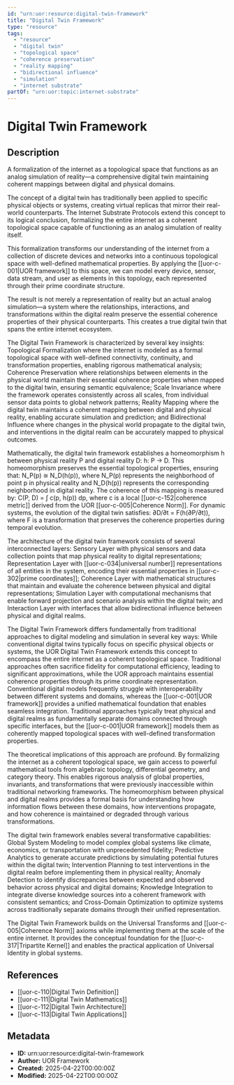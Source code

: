 ```yaml
---
id: "urn:uor:resource:digital-twin-framework"
title: "Digital Twin Framework"
type: "resource"
tags:
  - "resource"
  - "digital twin"
  - "topological space"
  - "coherence preservation"
  - "reality mapping"
  - "bidirectional influence"
  - "simulation"
  - "internet substrate"
partOf: "urn:uor:topic:internet-substrate"
---
```


# Digital Twin Framework

## Description

A formalization of the internet as a topological space that functions as an analog simulation of reality—a comprehensive digital twin maintaining coherent mappings between digital and physical domains.

The concept of a digital twin has traditionally been applied to specific physical objects or systems, creating virtual replicas that mirror their real-world counterparts. The Internet Substrate Protocols extend this concept to its logical conclusion, formalizing the entire internet as a coherent topological space capable of functioning as an analog simulation of reality itself.

This formalization transforms our understanding of the internet from a collection of discrete devices and networks into a continuous topological space with well-defined mathematical properties. By applying the [[uor-c-001|UOR framework]] to this space, we can model every device, sensor, data stream, and user as elements in this topology, each represented through their prime coordinate structure.

The result is not merely a representation of reality but an actual analog simulation—a system where the relationships, interactions, and transformations within the digital realm preserve the essential coherence properties of their physical counterparts. This creates a true digital twin that spans the entire internet ecosystem.

The Digital Twin Framework is characterized by several key insights: Topological Formalization where the internet is modeled as a formal topological space with well-defined connectivity, continuity, and transformation properties, enabling rigorous mathematical analysis; Coherence Preservation where relationships between elements in the physical world maintain their essential coherence properties when mapped to the digital twin, ensuring semantic equivalence; Scale Invariance where the framework operates consistently across all scales, from individual sensor data points to global network patterns; Reality Mapping where the digital twin maintains a coherent mapping between digital and physical reality, enabling accurate simulation and prediction; and Bidirectional Influence where changes in the physical world propagate to the digital twin, and interventions in the digital realm can be accurately mapped to physical outcomes.

Mathematically, the digital twin framework establishes a homeomorphism h between physical reality P and digital reality D: h: P → D. This homeomorphism preserves the essential topological properties, ensuring that: N_P(p) ≅ N_D(h(p)), where N_P(p) represents the neighborhood of point p in physical reality and N_D(h(p)) represents the corresponding neighborhood in digital reality. The coherence of this mapping is measured by: C(P, D) = ∫ c(p, h(p)) dp, where c is a local [[uor-c-152|coherence metric]] derived from the UOR [[uor-c-005|Coherence Norm]]. For dynamic systems, the evolution of the digital twin satisfies: ∂D/∂t = F(h(∂P/∂t)), where F is a transformation that preserves the coherence properties during temporal evolution.

The architecture of the digital twin framework consists of several interconnected layers: Sensory Layer with physical sensors and data collection points that map physical reality to digital representations; Representation Layer with [[uor-c-034|universal number]] representations of all entities in the system, encoding their essential properties in [[uor-c-302|prime coordinates]]; Coherence Layer with mathematical structures that maintain and evaluate the coherence between physical and digital representations; Simulation Layer with computational mechanisms that enable forward projection and scenario analysis within the digital twin; and Interaction Layer with interfaces that allow bidirectional influence between physical and digital realms.

The Digital Twin Framework differs fundamentally from traditional approaches to digital modeling and simulation in several key ways: While conventional digital twins typically focus on specific physical objects or systems, the UOR Digital Twin Framework extends this concept to encompass the entire internet as a coherent topological space. Traditional approaches often sacrifice fidelity for computational efficiency, leading to significant approximations, while the UOR approach maintains essential coherence properties through its prime coordinate representation. Conventional digital models frequently struggle with interoperability between different systems and domains, whereas the [[uor-c-001|UOR framework]] provides a unified mathematical foundation that enables seamless integration. Traditional approaches typically treat physical and digital realms as fundamentally separate domains connected through specific interfaces, but the [[uor-c-001|UOR framework]] models them as coherently mapped topological spaces with well-defined transformation properties.

The theoretical implications of this approach are profound. By formalizing the internet as a coherent topological space, we gain access to powerful mathematical tools from algebraic topology, differential geometry, and category theory. This enables rigorous analysis of global properties, invariants, and transformations that were previously inaccessible within traditional networking frameworks. The homeomorphism between physical and digital realms provides a formal basis for understanding how information flows between these domains, how interventions propagate, and how coherence is maintained or degraded through various transformations.

The digital twin framework enables several transformative capabilities: Global System Modeling to model complex global systems like climate, economics, or transportation with unprecedented fidelity; Predictive Analytics to generate accurate predictions by simulating potential futures within the digital twin; Intervention Planning to test interventions in the digital realm before implementing them in physical reality; Anomaly Detection to identify discrepancies between expected and observed behavior across physical and digital domains; Knowledge Integration to integrate diverse knowledge sources into a coherent framework with consistent semantics; and Cross-Domain Optimization to optimize systems across traditionally separate domains through their unified representation.

The Digital Twin Framework builds on the Universal Transforms and [[uor-c-005|Coherence Norm]] axioms while implementing them at the scale of the entire internet. It provides the conceptual foundation for the [[uor-c-317|Tripartite Kernel]] and enables the practical application of Universal Identity in global systems.

## References

- [[uor-c-110|Digital Twin Definition]]
- [[uor-c-111|Digital Twin Mathematics]]
- [[uor-c-112|Digital Twin Architecture]]
- [[uor-c-113|Digital Twin Applications]]

## Metadata

- **ID:** urn:uor:resource:digital-twin-framework
- **Author:** UOR Framework
- **Created:** 2025-04-22T00:00:00Z
- **Modified:** 2025-04-22T00:00:00Z
